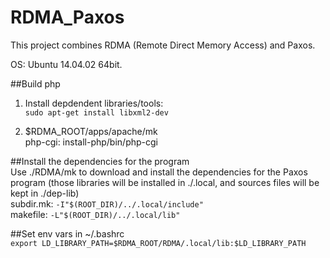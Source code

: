 # RDMA_Paxos

This project combines RDMA (Remote Direct Memory Access) and Paxos.  

OS: Ubuntu 14.04.02 64bit.  
  
##Build php  
  
1. Install depdendent libraries/tools:  
`sudo apt-get install libxml2-dev`  
  
2. $RDMA_ROOT/apps/apache/mk  
php-cgi: install-php/bin/php-cgi  
  
##Install the dependencies for the program  
Use ./RDMA/mk to download and install the dependencies for the Paxos program (those libraries will be installed in ./.local, and sources files will be kept in ./dep-lib)  
subdir.mk: `-I"$(ROOT_DIR)/../.local/include"`  
makefile: `-L"$(ROOT_DIR)/../.local/lib"`  
  
##Set env vars in ~/.bashrc  
`export LD_LIBRARY_PATH=$RDMA_ROOT/RDMA/.local/lib:$LD_LIBRARY_PATH`


